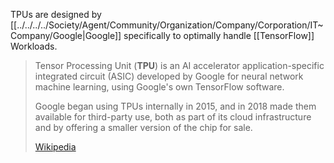 
TPUs are designed by [[../../../../Society/Agent/Community/Organization/Company/Corporation/IT~Company/Google|Google]] specifically to optimally handle [[TensorFlow]] Workloads. 

> Tensor Processing Unit (**TPU**) is an AI accelerator application-specific integrated circuit (ASIC) developed by Google for neural network machine learning, using Google's own TensorFlow software. 
> 
> Google began using TPUs internally in 2015, and in 2018 made them available for third-party use, 
> both as part of its cloud infrastructure and by offering a smaller version of the chip for sale.
>
> [Wikipedia](https://en.wikipedia.org/wiki/Tensor%20Processing%20Unit)
> 




